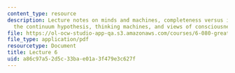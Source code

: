 ```yaml
---
content_type: resource
description: Lecture notes on minds and machines, completeness versus incompleteness,
  the continuum hypothesis, thinking machines, and views of consciousness.
file: https://ol-ocw-studio-app-qa.s3.amazonaws.com/courses/6-080-great-ideas-in-theoretical-computer-science-spring-2008/a86c97a52d5c33bae01a3f479e3c627f_lec6.pdf
file_type: application/pdf
resourcetype: Document
title: Lecture 6
uid: a86c97a5-2d5c-33ba-e01a-3f479e3c627f
---
```

